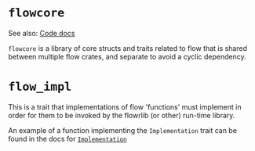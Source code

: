 # `flowcore`

See also: [Code docs](http://andrewdavidmackenzie.github.io/flow/code/doc/flowcore/index.html)

`flowcore` is a library of core structs and traits related to flow that is shared between multiple flow
crates, and separate to avoid a cyclic dependency.

# `flow_impl`

This is a trait that implementations of flow 'functions' must implement in order for them to be invoked
by the flowrlib (or other) run-time library.

An example of a function implementing the `Implementation` trait can be found in the
docs for [`Implementation`](http://andrewdavidmackenzie.github.io/flow/code/doc/flowcore/trait.Implementation.html)